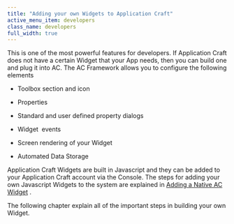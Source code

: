 ```yaml
---
title: "Adding your own Widgets to Application Craft"
active_menu_item: developers
class_name: developers
full_width: true
---
```



This is one of the most powerful features for developers. If Application Craft does not have a certain Widget that your App needs, then you can build one and plug it into AC. The AC Framework allows you to configure the following elements

 - Toolbox section and icon

 - Properties

 - Standard and user defined property dialogs

 - Widget  events

 - Screen rendering of your Widget

 - Automated Data Storage

Application Craft Widgets are built in Javascript and they can be added to your Application Craft account via the Console. The steps for adding your own Javascript Widgets to the system are explained in [Adding a Native AC Widget](/developers/user-guide/product-guide/the-console/console-tabs/more/widgets/adding-a-native-ac-widget) .

The following chapter explain all of the important steps in building your own Widget.

